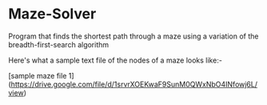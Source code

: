 # Maze-Solver
Program that finds the shortest path through a maze using a variation of the breadth-first-search algorithm

Here's what a sample text file of the nodes of a maze looks like:- 

[sample maze file 1] (https://drive.google.com/file/d/1srvrXOEKwaF9SunM0QWxNbO4INfowj6L/view)

